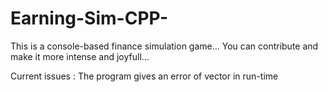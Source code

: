 # Earning-Sim-CPP-
This is a console-based finance simulation game...
You can contribute and make it more intense and joyfull...


Current issues : 
The program gives an error of vector in run-time
